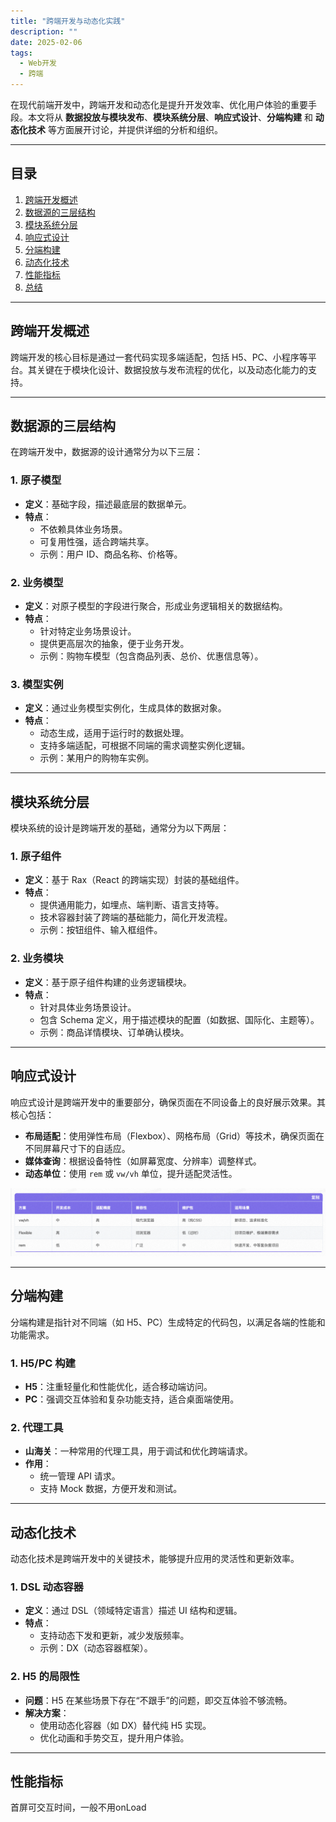 ```yaml
---
title: "跨端开发与动态化实践"
description: ""
date: 2025-02-06
tags:
  - Web开发
  - 跨端
---
```


在现代前端开发中，跨端开发和动态化是提升开发效率、优化用户体验的重要手段。本文将从 **数据投放与模块发布**、**模块系统分层**、**响应式设计**、**分端构建** 和 **动态化技术** 等方面展开讨论，并提供详细的分析和组织。

---

## 目录

1. [跨端开发概述](#跨端开发概述)
2. [数据源的三层结构](#数据源的三层结构)
3. [模块系统分层](#模块系统分层)
4. [响应式设计](#响应式设计)
5. [分端构建](#分端构建)
6. [动态化技术](#动态化技术)
6. [性能指标](#性能指标)
7. [总结](#总结)

---

## 跨端开发概述

跨端开发的核心目标是通过一套代码实现多端适配，包括 H5、PC、小程序等平台。其关键在于模块化设计、数据投放与发布流程的优化，以及动态化能力的支持。

---

## 数据源的三层结构

在跨端开发中，数据源的设计通常分为以下三层：

### 1. 原子模型
- **定义**：基础字段，描述最底层的数据单元。
- **特点**：
  - 不依赖具体业务场景。
  - 可复用性强，适合跨端共享。
  - 示例：用户 ID、商品名称、价格等。

### 2. 业务模型
- **定义**：对原子模型的字段进行聚合，形成业务逻辑相关的数据结构。
- **特点**：
  - 针对特定业务场景设计。
  - 提供更高层次的抽象，便于业务开发。
  - 示例：购物车模型（包含商品列表、总价、优惠信息等）。

### 3. 模型实例
- **定义**：通过业务模型实例化，生成具体的数据对象。
- **特点**：
  - 动态生成，适用于运行时的数据处理。
  - 支持多端适配，可根据不同端的需求调整实例化逻辑。
  - 示例：某用户的购物车实例。

---

## 模块系统分层

模块系统的设计是跨端开发的基础，通常分为以下两层：

### 1. 原子组件
- **定义**：基于 Rax（React 的跨端实现）封装的基础组件。
- **特点**：
  - 提供通用能力，如埋点、端判断、语言支持等。
  - 技术容器封装了跨端的基础能力，简化开发流程。
  - 示例：按钮组件、输入框组件。

### 2. 业务模块
- **定义**：基于原子组件构建的业务逻辑模块。
- **特点**：
  - 针对具体业务场景设计。
  - 包含 Schema 定义，用于描述模块的配置（如数据、国际化、主题等）。
  - 示例：商品详情模块、订单确认模块。

---

## 响应式设计

响应式设计是跨端开发中的重要部分，确保页面在不同设备上的良好展示效果。其核心包括：

- **布局适配**：使用弹性布局（Flexbox）、网格布局（Grid）等技术，确保页面在不同屏幕尺寸下的自适应。
- **媒体查询**：根据设备特性（如屏幕宽度、分辨率）调整样式。
- **动态单位**：使用 `rem` 或 `vw/vh` 单位，提升适配灵活性。

![alt text](image.png)

---

## 分端构建

分端构建是指针对不同端（如 H5、PC）生成特定的代码包，以满足各端的性能和功能需求。

### 1. H5/PC 构建
- **H5**：注重轻量化和性能优化，适合移动端访问。
- **PC**：强调交互体验和复杂功能支持，适合桌面端使用。

### 2. 代理工具
- **山海关**：一种常用的代理工具，用于调试和优化跨端请求。
- **作用**：
  - 统一管理 API 请求。
  - 支持 Mock 数据，方便开发和测试。

---

## 动态化技术

动态化技术是跨端开发中的关键技术，能够提升应用的灵活性和更新效率。

### 1. DSL 动态容器
- **定义**：通过 DSL（领域特定语言）描述 UI 结构和逻辑。
- **特点**：
  - 支持动态下发和更新，减少发版频率。
  - 示例：DX（动态容器框架）。

### 2. H5 的局限性
- **问题**：H5 在某些场景下存在“不跟手”的问题，即交互体验不够流畅。
- **解决方案**：
  - 使用动态化容器（如 DX）替代纯 H5 实现。
  - 优化动画和手势交互，提升用户体验。

---

## 性能指标

首屏可交互时间，一般不用onLoad